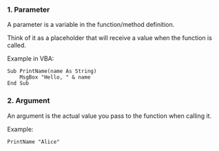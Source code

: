 ### 1. Parameter

A parameter is a variable in the function/method definition.

Think of it as a placeholder that will receive a value when the function is called.

Example in VBA:
```
Sub PrintName(name As String)
    MsgBox "Hello, " & name
End Sub
```

### 2. Argument

An argument is the actual value you pass to the function when calling it.

Example:
```
PrintName "Alice"

```